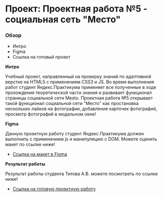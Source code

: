 # Проект: Проектная работа №5 - социальная сеть "Место"

### Обзор
* Интро
* Figma
* Ссылка на готовый проект

**Интро**

Учебный проект, направленный на проверку знаний по адаптивной верстке на HTML5 с применением CSS3 и JS. Во время выполнения работ студент Яндекс.Практикума применяет все полученные в ходе прохождения теоретической части знания и развивает функционал страницы социальной сети Mesto. 
Проектная работа №5 открывает такой функционал социальной сети "Место" как простановка нескольких лайков на фотографии, добавление карточек фотографий, просмотр фотографий в модальном окне! 

**Figma**

Данную проектную работу студент Яндекс.Практикума должен выполнить с применением js и манипуляцию с DOM. Можете оценить макет по ссылке ниже!

* [Ссылка на макет в Figma](https://www.figma.com/file/bjyvbKKJN2naO0ucURl2Z0/JavaScript.-Sprint-5?node-id=0%3A1)

**Результат работы**

Результат работы студента Титова А.В. можете посмотреть по ссылке ниже! 

* [Ссылка на готовую проектную работу](https://titovandrei.github.io/mesto/)